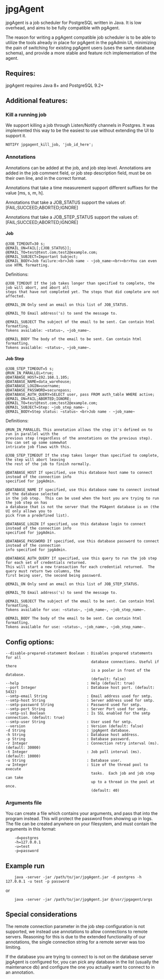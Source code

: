 # jpgAgent
jpgAgent is a job scheduler for PostgreSQL written in Java. It is low overhead, and aims to be fully
compatible with pgAgent.

The reason for writing a pgAgent compatible job scheduler is to be able to utilize the tools already in place
for pgAgent in the pgAdmin UI, minimizing the pain of switching for existing pgAgent users (uses the same database schema),
and provide a more stable and feature rich implementation of the agent.


## Requires:
jpgAgent requires Java 8+ and PostgreSQL 9.2+

## Additional features:
### Kill a running job
We support killing a job through Listen/Notify channels in Postgres.  It was implemented this way to be the easiest
to use without extending the UI to support it.

    NOTIFY jpgagent_kill_job, 'job_id_here';

### Annotations
Annotations can be added at the job, and job step level.
Annotations are added in the job comment field, or job step description field, must be on their own line, and in the correct format.

Annotations that take a time measurement support different suffixes for the value [ms, s, m, h].

Annotations that take a JOB_STATUS support the values of: [FAIL;SUCCEED;ABORTED;IGNORE]

Annotations that take a JOB_STEP_STATUS support the values of: [FAIL;SUCCEED;ABORTED;IGNORE]



#### Job

    @JOB_TIMEOUT=30 s;
    @EMAIL_ON=FAIL[;{JOB_STATUS}];
    @EMAIL_TO=test@test.com;test2@example.com;
    @EMAIL_SUBJECT=Important Subject;
    @EMAIL_BODY=Job failure:<br>Job name - ~job_name~<br><br>You can even use HTML formatting.

Definitions:
    
    @JOB_TIMEOUT If the job takes longer than specified to complete, the job will abort, and abort all 
    steps that have not completed yet. The steps that did complete are not affected.
    
    @EMAIL_ON Only send an email on this list of JOB_STATUS.
    
    @EMAIL_TO Email address('s) to send the message to.
    
    @EMAIL_SUBJECT The subject of the email to be sent. Can contain html formatting.
    Tokens available: ~status~, ~job_name~.
    
    @EMAIL_BODY The body of the email to be sent. Can contain html formatting.
    Tokens available: ~status~, ~job_name~.
    
#### Job Step
    
    @JOB_STEP_TIMEOUT=5 s;
    @RUN_IN_PARALLEL=true;
    @DATABASE_HOST=192.168.1.105;
    @DATABASE_NAME=data_warehouse;
    @DATABASE_LOGIN=username;
    @DATABASE_PASSWORD=securepass;
    @DATABASE_AUTH_QUERY=SELECT user, pass FROM auth_table WHERE active;
    @EMAIL_ON=FAIL;ABORTED;IGNORE;
    @EMAIL_TO=test@test.com;test2@example.com;
    @EMAIL_SUBJECT=Step: ~job_step_name~ ;
    @EMAIL_BODY=Step status: ~status~ <br>Job name - ~job_name~
    
Definitions:

    @RUN_IN_PARALLEL This annotation allows the step it's defined on to run in parallel with the 
    previous step (regardless of the annotations on the previous step).  You can set up some somewhat 
    intricate job flows with this.
    
    @JOB_STEP_TIMEOUT If the step takes longer than specified to complete, the step will abort leaving
    the rest of the job to finish normally.
    
    @DATABASE_HOST If specified, use this database host name to connect instead of the connection info
    specified for jpgAdmin.
    
    @DATABASE_NAME If specified, use this database name to connect instead of the database selected 
    in the job step.  This can be used when the host you are trying to run the job step on has
    a database that is not the server that the PGAgent database is on (the UI only allows you to
    pick from a predefined list).
    
    @DATABASE_LOGIN If specified, use this database login to connect instead of the connection info
    specified for jpgAdmin.
    
    @DATABASE_PASSWORD If specified, use this database password to connect instead of the connection
    info specified for jpgAdmin.
    
    @DATABASE_AUTH_QUERY If specified, use this query to run the job step for each set of credentials returned.  
    This will start a new transaction for each credential returned.  The query must return two columns, the 
    first being user, the second being password.
    
    @EMAIL_ON Only send an email on this list of JOB_STEP_STATUS.
    
    @EMAIL_TO Email address('s) to send the message to.
    
    @EMAIL_SUBJECT The subject of the email to be sent. Can contain html formatting.
    Tokens available for use: ~status~, ~job_name~, ~job_step_name~.
    
    @EMAIL_BODY The body of the email to be sent. Can contain html formatting.
    Tokens available for use: ~status~, ~job_name~, ~job_step_name~.
   
    

## Config options:
    --disable-prepared-statement Boolean : Disables prepared statements for all
                                           database connections. Useful if there
                                           is a pooler in front of the database.
                                           (default: false)
    --help                               : Help (default: true)
    --port Integer                       : Database host port. (default: 5432)
    --smtp-email String                  : Email address used for smtp.
    --smtp-host String                   : Server address used for smtp.
    --smtp-password String               : Password used for smtp.
    --smtp-port String                   : Server Port used for smtp.
    --smtp-ssl Boolean                   : Is SSL enabled for the smtp connection. (default: true)
    --smtp-user String                   : User used for smtp.
    --version                            : Version (default: false)
    -d String                            : jpgAgent database.
    -h String                            : Database host address.
    -p String                            : Database password.
    -r Integer                           : Connection retry interval (ms). (default: 30000)
    -t Integer                           : Job poll interval (ms). (default: 10000)
    -u String                            : Database user.
    -w Integer                           : Size of the thread pool to execute
                                           tasks.  Each job and job step can take
                                           up to a thread in the pool at once.
                                           (default: 40)

     
### Arguments file
You can create a file which contains your arguments, and pass that into the program instead.  This will protect the password from showing up in logs.
The file can be created anywhere on your filesystem, and must contain the arguments in this format:

        -d=postgres
        -h=127.0.0.1
        -u=test
        -p=password

## Example run

        java -server -jar /path/to/jar/jpgAgent.jar -d postgres -h 127.0.0.1 -u test -p password 
or        

        java -server -jar /path/to/jar/jpgAgent.jar @/usr/jpgagent/args
        
## Special considerations
The remote connection parameter in the job step configuration is not supported, we instead use annotations to allow connections to remote servers.  Reasoning for this 
is due to the extended functionality of our annotations, the single connection string for a remote server was too limiting.

If the database you are trying to connect to is not on the database server jpgAgent is configured for, you can pick any database in the list (usually the maintenance db)
and configure the one you actually want to connect to in an annotation.